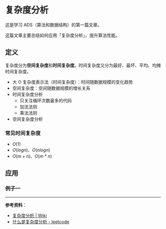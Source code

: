 # 复杂度分析

这是学习 ADS（算法和数据结构）的第一篇文章。

这篇文章主要总结如何应用「复杂度分析」，提升算法性能。

## 定义

复杂度分为**空间复杂度**和**时间复杂度**。时间复杂度又分为最好、最坏、平均、均摊时间复杂度。

- 大 O 复杂度表示法（时间复杂度）：时间随数据规模的变化趋势
- 空间复杂度：空间随数据规模的增长关系
- 时间复杂度分析
  - 只关注循环次数最多的代码
  - 加法法则
  - 乘法法则
- 空间复杂度分析

### 常见时间复杂度

- $O(1)$
- $O(logn)$、$O(nlogn)$
- $O(m+n)$、$O(m*n)$

## 应用

### 例子一

---

**参考资料**：

- [复杂度分析 | Wiki](https://wiki.yidajiabei.xyz/ads/getting-started.html#%E5%A4%8D%E6%9D%82%E5%BA%A6%E5%88%86%E6%9E%90)
- [什么是复杂度分析 - leetcode](https://leetcode-cn.com/circle/article/GCJe6w/)
